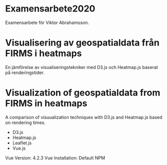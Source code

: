 # Examensarbete2020

Examensarbete för Viktor Abrahamsson.

# Visualisering av geospatialdata från FIRMS i heatmaps

En jämförelse av visualiseringstekniker med D3.js och Heatmap.js baserat på renderingstider.

# Visualization of geospatialdata from FIRMS in heatmaps

A comparison of visuualization techniques with D3.js and Heatmap.js based on rendering times.

- D3.js
- Heatmap.js
- Leaflet.js
- Vue.js

Vue Version: 4.2.3
Vue Installation: Default NPM
